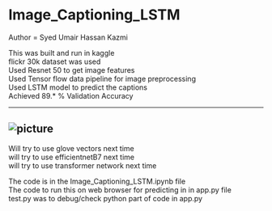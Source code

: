 # Image_Captioning_LSTM
 
 Author =  Syed Umair Hassan Kazmi
 
This was built and run in kaggle    
flickr 30k dataset was used   
Used Resnet 50 to get image features     
Used Tensor flow data pipeline for image preprocessing    
Used LSTM model to predict the captions    
Achieved 89.* % Validation Accuracy   


-----------------------
![picture](/../main/Picture/Capture1.png)
-----------------------

Will try to use glove vectors next time     
will try to use efficientnetB7 next time     
will try to use transformer network next time     

The code is in the Image_Captioning_LSTM.ipynb file    
The code to run this on web browser for predicting in in app.py file    
test.py was to debug/check python part of code in app.py

